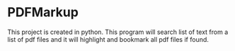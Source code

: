# PDFMarkup
This project is created in python.
This program will search list of text from a list of pdf files and it will  highlight and bookmark all pdf files if found.
